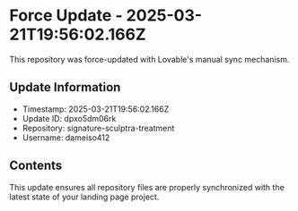 
# Force Update - 2025-03-21T19:56:02.166Z

This repository was force-updated with Lovable's manual sync mechanism.

## Update Information
- Timestamp: 2025-03-21T19:56:02.166Z
- Update ID: dpxo5dm06rk
- Repository: signature-sculptra-treatment
- Username: dameiso412

## Contents
This update ensures all repository files are properly synchronized with the latest state of your landing page project.
